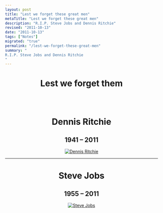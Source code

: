 ```yaml
--- 
layout: post
title: "Lest we forget these great men"
metaTitle: "Lest we forget these great men"
description: "R.I.P. Steve Jobs and Dennis Ritchie"
revised: "2011-10-13"
date: "2011-10-13"
tags: ["Notes"]
migrated: "true"
permalink: "/lest-we-forget-these-great-men"
summary: "
R.I.P. Steve Jobs and Dennis Ritchie
"
---
```

<h1 style="text-align:center">Lest we forget them</h1>

<br />
<br />
<div style="text-align:center;">

<h1>Dennis Ritchie</h1>
<h2>1941 – 2011</h2>

<a href="http://en.wikipedia.org/wiki/Dennis_Ritchie" title="Dennis MacAlistair Ritchie">
<div> <img src="http://upload.wikimedia.org/wikipedia/commons/0/01/Dennis_MacAlistair_Ritchie_.jpg" alt="Dennis Ritchie" />
</div>
</a>

</div>

<hr />

<div style="text-align:center;">

<h1>Steve Jobs</h1>
<h2>1955 – 2011</h2>

<a href="http://en.wikipedia.org/wiki/Steve_Jobs" title="Steven Paul Jobs">
<div>
<img src="http://images.apple.com/au/home/images/t_hero.png" alt="Steve Jobs" />
</div>
</a>

</div>

